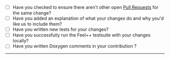 - [ ] Have you checked to ensure there aren't other open [Pull Requests](https://github.com/feelpp/feelpp/pulls) for the same change?
- [ ] Have you added an explanation of what your changes do and why you'd like us to include them?
- [ ] Have you written new tests for your changes?
- [ ] Have you successfully run the Feel++ testsuite with your changes locally?
- [ ] Have you written Doxygen comments in your contribution ?

-----
